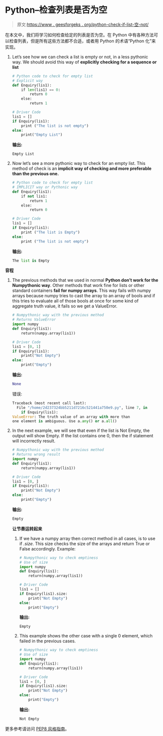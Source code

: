 # Python–检查列表是否为空

> 原文:[https://www . geesforgeks . org/python-check-if-list-空-not/](https://www.geeksforgeeks.org/python-check-if-list-empty-not/)

在本文中，我们将学习如何检查给定的列表是否为空。在 Python 中有各种方法可以检查列表，但是所有这些方法都不合适，或者用 Python 的术语“Python 化”来实现。

1.  Let’s see how we can check a list is empty or not, in a less pythonic way. We should avoid this way of **explicitly checking for a sequence or list**

    ```py
    # Python code to check for empty list
    # Explicit way
    def Enquiry(lis1):
        if len(lis1) == 0:
            return 0
        else:
            return 1

    # Driver Code
    lis1 = []
    if Enquiry(lis1):
        print ("The list is not empty")
    else:
        print("Empty List")
    ```

    **输出:**

    ```py
    Empty List

    ```

2.  Now let’s see a more pythonic way to check for an empty list. This method of check is an **implicit way of checking and more preferable than the previous one.**

    ```py
    # Python code to check for empty list
    # IMPLICIT way or Pythonic way
    def Enquiry(lis1):
        if not lis1:
            return 1
        else:
            return 0

    # Driver Code
    lis1 = []
    if Enquiry(lis1):
        print ("The list is Empty")
    else:
        print ("The list is not empty")
    ```

    **输出:**

    ```py
    The list is Empty
    ```

**音程**

1.  The previous methods that we used in normal **Python don’t work for the Numpythonic way**. Other methods that work fine for lists or other standard containers **fail for numpy arrays**. This way fails with numpy arrays because numpy tries to cast the array to an array of bools and if this tries to evaluate all of those bools at once for some kind of aggregate truth value, it fails so we get a ValueError.

    ```py
    # Numpythonic way with the previous method
    # Returns ValueError
    import numpy
    def Enquiry(lis1):
        return(numpy.array(lis1))

    # Driver Code
    lis1 = [0, 1]
    if Enquiry(lis1):
        print("Not Empty")
    else:
        print("Empty")
    ```

    **输出:**

    ```py
    None
    ```

    错误:

    ```py
    Traceback (most recent call last):
      File "/home/2d237324bb5211d7216c521441a750e9.py", line 7, in 
        if Enquiry(lis1):
    ValueError: The truth value of an array with more than 
    one element is ambiguous. Use a.any() or a.all()
    ```

2.  In the next example, we will see that even if the list is Not Empty, the output will show Empty. If the list contains one 0, then the if statement will incorrectly result.

    ```py
    # Numpythonic way with the previous method
    # Returns wrong result
    import numpy
    def Enquiry(lis1):
        return(numpy.array(lis1))

    # Driver Code
    lis1 = [0, ]
    if Enquiry(lis1):
        print("Not Empty")
    else:
        print("Empty")
    ```

    **输出:**

    ```py
    Empty
    ```

    **让节奏运转起来**

    1.  If we have a numpy array then correct method in all cases, is to use if *.size*. This size checks the size of the arrays and return True or False accordingly.
        Example:

        ```py
        # Numpythonic way to check emptiness
        # Use of size
        import numpy
        def Enquiry(lis1):
            return(numpy.array(lis1))

        # Driver Code
        lis1 = []
        if Enquiry(lis1).size:
            print("Not Empty")
        else:
            print("Empty")
        ```

        **输出:**

        ```py
        Empty
        ```

    2.  This example shows the other case with a single 0 element, which failed in the previous cases.

        ```py
        # Numpythonic way to check emptiness
        # Use of size
        import numpy
        def Enquiry(lis1):
            return(numpy.array(lis1))

        # Driver Code
        lis1 = [0, ]
        if Enquiry(lis1).size:
            print("Not Empty")
        else:
            print("Empty")
        ```

        **输出:**

        ```py
        Not Empty
        ```

更多参考请访问 [PEP8 风格指南](https://www.python.org/dev/peps/pep-0008/)。